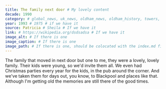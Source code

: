 ```yaml
---
title: The family next door # My lovely content
decade: 1990
category: # global_news, uk_news, oldham_news, oldham_history, towers, surrounding_estate # Always exactly one category
year: 1993 # 1975 # if we have it
source: Patricia # Sheila # If we have it
link: # https://wikipedia.org/dsdsadsa # If we have it
image_alt: # If there is one
image_caption: # If there is one
image_path: # If there is one, should be colocated with the index.md file in the folder
---
```


The family that moved in next door but one to me, they were a lovely, lovely family. Their kids were young, so we'd invite them all. We even had Christmas parties every year for the kids, in the pub around the corner. And we've taken them for days out, you know, to Blackpool and places like that. Although I'm getting old the memories are still there of the good times.